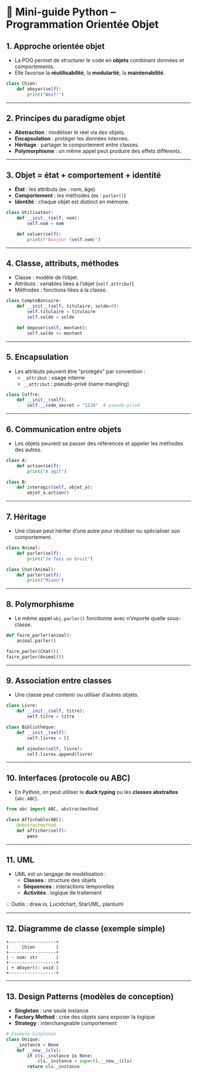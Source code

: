 # 🐍 Mini-guide Python – Programmation Orientée Objet

## 1. Approche orientée objet
- La POO permet de structurer le code en **objets** combinant données et comportements.
- Elle favorise la **réutilisabilité**, la **modularité**, la **maintenabilité**.

```python
class Chien:
    def aboyer(self):
        print("Woof!")
```

---

## 2. Principes du paradigme objet
- **Abstraction** : modéliser le réel via des objets.
- **Encapsulation** : protéger les données internes.
- **Héritage** : partager le comportement entre classes.
- **Polymorphisme** : un même appel peut produire des effets différents.

---

## 3. Objet = état + comportement + identité
- **État** : les attributs (ex : nom, âge).
- **Comportement** : les méthodes (ex : `parler()`)
- **Identité** : chaque objet est distinct en mémoire.

```python
class Utilisateur:
    def __init__(self, nom):
        self.nom = nom

    def saluer(self):
        print(f"Bonjour {self.nom}")
```

---

## 4. Classe, attributs, méthodes
- Classe : modèle de l’objet.
- Attributs : variables liées à l’objet (`self.attribut`)
- Méthodes : fonctions liées à la classe.

```python
class CompteBancaire:
    def __init__(self, titulaire, solde=0):
        self.titulaire = titulaire
        self.solde = solde

    def deposer(self, montant):
        self.solde += montant
```

---

## 5. Encapsulation
- Les attributs peuvent être "protégés" par convention :
  - `_attribut` : usage interne
  - `__attribut` : pseudo-privé (name mangling)

```python
class Coffre:
    def __init__(self):
        self.__code_secret = "1234"  # pseudo-privé
```

---

## 6. Communication entre objets
- Les objets peuvent se passer des références et appeler les méthodes des autres.

```python
class A:
    def action(self):
        print("A agit")

class B:
    def interagir(self, objet_a):
        objet_a.action()
```

---

## 7. Héritage
- Une classe peut hériter d’une autre pour réutiliser ou spécialiser son comportement.

```python
class Animal:
    def parler(self):
        print("Je fais un bruit")

class Chat(Animal):
    def parler(self):
        print("Miaou")
```

---

## 8. Polymorphisme
- Le même appel `obj.parler()` fonctionne avec n’importe quelle sous-classe.

```python
def faire_parler(animal):
    animal.parler()

faire_parler(Chat())
faire_parler(Animal())
```

---

## 9. Association entre classes
- Une classe peut contenir ou utiliser d’autres objets.

```python
class Livre:
    def __init__(self, titre):
        self.titre = titre

class Bibliothèque:
    def __init__(self):
        self.livres = []

    def ajouter(self, livre):
        self.livres.append(livre)
```

---

## 10. Interfaces (protocole ou ABC)
- En Python, on peut utiliser le **duck typing** ou les **classes abstraites** (`abc.ABC`).

```python
from abc import ABC, abstractmethod

class Affichable(ABC):
    @abstractmethod
    def afficher(self):
        pass
```

---

## 11. UML
- UML est un langage de modélisation :
  - **Classes** : structure des objets
  - **Séquences** : interactions temporelles
  - **Activités** : logique de traitement

💡 Outils : draw.io, Lucidchart, StarUML, plantuml

---

## 12. Diagramme de classe (exemple simple)

```plaintext
+------------------+
|     Chien        |
+------------------+
| - nom: str       |
+------------------+
| + aboyer(): void |
+------------------+
```

---

## 13. Design Patterns (modèles de conception)
- **Singleton** : une seule instance
- **Factory Method** : crée des objets sans exposer la logique
- **Strategy** : interchangeable comportement

```python
# Exemple Singleton
class Unique:
    _instance = None
    def __new__(cls):
        if cls._instance is None:
            cls._instance = super().__new__(cls)
        return cls._instance
```
